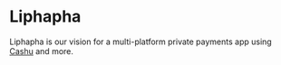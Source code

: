 # Liphapha

Liphapha is our vision for a multi-platform private payments app using [Cashu](https://cashu.space) and more.
